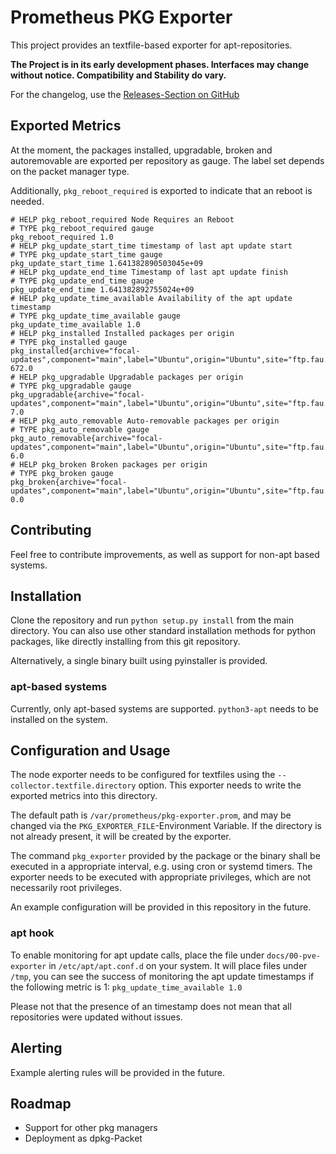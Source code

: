 # Prometheus PKG Exporter

This project provides an textfile-based exporter for apt-repositories. 

**The Project is in its early development phases. Interfaces may change without notice. Compatibility and Stability do vary.**

For the changelog, use the [Releases-Section on GitHub](https://github.com/margau/pkg-exporter/releases/)

## Exported Metrics

At the moment, the packages installed, upgradable, broken and autoremovable are exported per repository as gauge. The label set depends on the packet manager type.

Additionally, `pkg_reboot_required` is exported to indicate that an reboot is needed.

```
# HELP pkg_reboot_required Node Requires an Reboot
# TYPE pkg_reboot_required gauge
pkg_reboot_required 1.0
# HELP pkg_update_start_time timestamp of last apt update start
# TYPE pkg_update_start_time gauge
pkg_update_start_time 1.641382890503045e+09
# HELP pkg_update_end_time Timestamp of last apt update finish
# TYPE pkg_update_end_time gauge
pkg_update_end_time 1.641382892755024e+09
# HELP pkg_update_time_available Availability of the apt update timestamp
# TYPE pkg_update_time_available gauge
pkg_update_time_available 1.0
# HELP pkg_installed Installed packages per origin
# TYPE pkg_installed gauge
pkg_installed{archive="focal-updates",component="main",label="Ubuntu",origin="Ubuntu",site="ftp.fau.de",trusted="True"} 672.0
# HELP pkg_upgradable Upgradable packages per origin
# TYPE pkg_upgradable gauge
pkg_upgradable{archive="focal-updates",component="main",label="Ubuntu",origin="Ubuntu",site="ftp.fau.de",trusted="True"} 7.0
# HELP pkg_auto_removable Auto-removable packages per origin
# TYPE pkg_auto_removable gauge
pkg_auto_removable{archive="focal-updates",component="main",label="Ubuntu",origin="Ubuntu",site="ftp.fau.de",trusted="True"} 6.0
# HELP pkg_broken Broken packages per origin
# TYPE pkg_broken gauge
pkg_broken{archive="focal-updates",component="main",label="Ubuntu",origin="Ubuntu",site="ftp.fau.de",trusted="True"} 0.0

```

## Contributing

Feel free to contribute improvements, as well as support for non-apt based systems.

## Installation

Clone the repository and run `python setup.py install` from the main directory.
You can also use other standard installation methods for python packages, like directly installing from this git repository.

Alternatively, a single binary built using pyinstaller is provided.

### apt-based systems

Currently, only apt-based systems are supported. `python3-apt` needs to be installed on the system.

## Configuration and Usage

The node exporter needs to be configured for textfiles using the `--collector.textfile.directory` option. This exporter needs to write the exported metrics into this directory. 

The default path is `/var/prometheus/pkg-exporter.prom`, and may be changed via the `PKG_EXPORTER_FILE`-Environment Variable.
If the directory is not already present, it will be created by the exporter.

The command `pkg_exporter` provided by the package or the binary shall be executed in a appropriate interval, e.g. using cron or systemd timers.
The exporter needs to be executed with appropriate privileges, which are not necessarily root privileges.

An example configuration will be provided in this repository in the future.

### apt hook
To enable monitoring for apt update calls, place the file under `docs/00-pve-exporter` in `/etc/apt/apt.conf.d` on your system. It will place files under `/tmp`, you can see the success of monitoring the apt update timestamps if the following metric is 1: `pkg_update_time_available 1.0`

Please not that the presence of an timestamp does not mean that all repositories were updated without issues.

## Alerting

Example alerting rules will be provided in the future.

## Roadmap

- Support for other pkg managers
- Deployment as dpkg-Packet